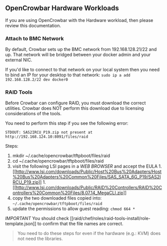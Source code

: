 ## OpenCrowbar Hardware Workloads

If you are using OpenCrowbar with the Hardware workload, then please review this documentation.

### Attach to BMC Network

By default, Crowbar sets up the BMC network from 192.168.128.21/22 and up.  That network will be bridged between your docker admin and your external NIC.  

If you'd like to connect to that network on your local system then you need to bind an IP for your desktop to that network:  `sudo ip a add 192.168.128.2/22 dev docker0`

### RAID Tools

Before Crowbar can configure RAID, you must download the correct utilities.  Crowbar does NOT perform this download due to licensing considerations of the tools.

You need to perform this step if you see the following error:

`STDOUT: SAS2IRCU_P19.zip not present at http://192.168.124.10:8091/files/raid`

Steps:
  1. mkdir ~/.cache/opencrowbar/tftpboot/files/raid 
  1. cd ~/.cache/opencrowbar/tftpboot/files/raid
  1. visit the following LSI pages in a _WEB BROWSER_ and accept the EULA
    1. [[http://www.lsi.com/downloads/Public/Host%20Bus%20Adapters/Host%20Bus%20Adapters%20Common%20Files/SAS_SATA_6G_P19/SAS2IRCU_P19.zip]]
    1. [[http://www.lsi.com/downloads/Public/RAID%20Controllers/RAID%20Controllers%20Common%20Files/8.07.14_MegaCLI.zip]]
  1. copy the two downloaded files copied into: `~/.cache/opencrowbar/tftpboot/files/raid`
  1. update the permissions to allow guest reading: `chmod 664 *`

*IMPORTANT* You should check [[raid/chef/roles/raid-tools-install/role-template.json]] to confirm that the file names are correct.

> You need to do these steps for even if the hardware (e.g.: KVM) does not need the libraries. 
  

